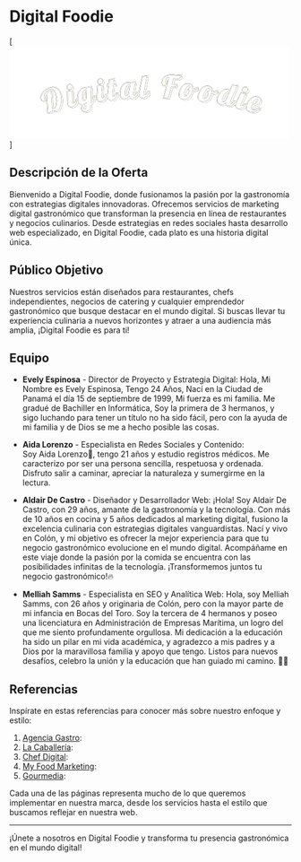 # Digital Foodie
[![Logo DF](./design/sinFondo.png)]
## Descripción de la Oferta

Bienvenido a Digital Foodie, donde fusionamos la pasión por la gastronomía con estrategias digitales innovadoras. Ofrecemos servicios de marketing digital gastronómico que transforman la presencia en línea de restaurantes y negocios culinarios. Desde estrategias en redes sociales hasta desarrollo web especializado, en Digital Foodie, cada plato es una historia digital única.

## Público Objetivo

Nuestros servicios están diseñados para restaurantes, chefs independientes, negocios de catering y cualquier emprendedor gastronómico que busque destacar en el mundo digital. Si buscas llevar tu experiencia culinaria a nuevos horizontes y atraer a una audiencia más amplia, ¡Digital Foodie es para ti!

## Equipo

- **Evely Espinosa** - Director de Proyecto y Estrategia Digital:
Hola, Mi Nombre es Evely Espinosa, Tengo 24 Años, Nací en la Ciudad de Panamá el día 15 de septiembre de 1999, Mi fuerza es mi familia.
Me gradué de Bachiller en Informática, Soy la primera de 3 hermanos, y sigo luchando para tener un título no ha sido fácil, pero con la ayuda de mi familia y de Dios se me a hecho posible las cosas.

- **Aida Lorenzo** - Especialista en Redes Sociales y Contenido:  
Soy Aida Lorenzo🌸, tengo 21 años y estudio registros médicos. Me caracterizo por ser una persona sencilla, respetuosa y ordenada. Disfruto salir a caminar, apreciar la naturaleza y sumergirme en la lectura.

- **Aldair De Castro** - Diseñador y Desarrollador Web: 
¡Hola! Soy Aldair De Castro, con 29 años, amante de la gastronomía y la tecnología. Con más de 10 años en cocina y 5 años dedicados al marketing digital, fusiono la excelencia culinaria con estrategias digitales vanguardistas. Nací y vivo en Colón, y mi objetivo es ofrecer la mejor experiencia para que tu negocio gastronómico evolucione en el mundo digital. Acompáñame en este viaje donde la pasión por la comida se encuentra con las posibilidades infinitas de la tecnología. ¡Transformemos juntos tu negocio gastronómico!🔥

- **Melliah Samms** - Especialista en SEO y Analítica Web: 
Hola, soy Melliah Samms, con 26 años y originaria de Colón, pero con la mayor parte de mi infancia en Bocas del Toro. Soy la tercera de 4 hermanos y poseo una licenciatura en Administración de Empresas Marítima, un logro del que me siento profundamente orgullosa. Mi dedicación a la educación ha sido un pilar en mi vida académica, y agradezco a mis padres y a Dios por la maravillosa familia y apoyo que tengo. Listos para nuevos desafíos, celebro la unión y la educación que han guiado mi camino. 🌟🌊


## Referencias

Inspírate en estas referencias para conocer más sobre nuestro enfoque y estilo:

1.   [Agencia Gastro](https://www.agenciagastro.com):
2.   [La Caballería](https://www.lacaballeria.co):
3.  [Chef Digital](https://chefdigital.es):
4. [My Food Marketing](https://www.myfoodmarketing.com):
5. [Gourmedia](https://gourmedia.es):

Cada una de las páginas representa mucho de lo que queremos implementar en nuestra marca, desde los servicios hasta el estilo que buscamos reflejar en nuestra web.

-----------------------------------------------------------------------------------------------
¡Únete a nosotros en Digital Foodie y transforma tu presencia gastronómica en el mundo digital!